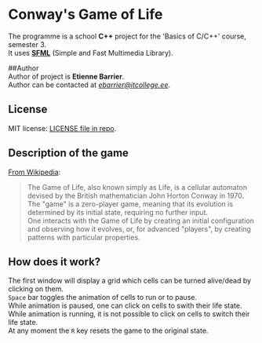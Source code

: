 ﻿# Conway's Game of Life  
The programme is a school **C++** project for the 'Basics of C/C++' course, semester 3.  
It uses [**SFML**](http://www.sfml-dev.org/) (Simple and Fast Multimedia Library).  

##Author  
Author of  project is **Etienne Barrier**.  
Author can be contacted at *ebarrier@itcollege.ee*.  

## License  
MIT license: [LICENSE file in repo](https://github.com/ebarrier/CPP-Hw2/blob/master/LICENSE).  

## Description  of the game
[From Wikipedia](https://en.wikipedia.org/wiki/Conway's_Game_of_Life):  
> The Game of Life, also known simply as Life, is a cellular automaton devised by the British mathematician John Horton Conway in 1970.  
> The "game" is a zero-player game, meaning that its evolution is determined by its initial state, requiring no further input.  
> One interacts with the Game of Life by creating an initial configuration and observing how it evolves, or, for advanced "players", by creating patterns with particular properties.  

## How does it work?
The first window will display a grid which cells can be turned alive/dead by clicking on them.  
`Space` bar toggles the animation of cells to run or to pause.  
While animation is paused, one can click on cells to swith their life state.  
While animation is running, it is not possible to click on cells to switch their life state.  
At any moment the `R` key resets the game to the original state.